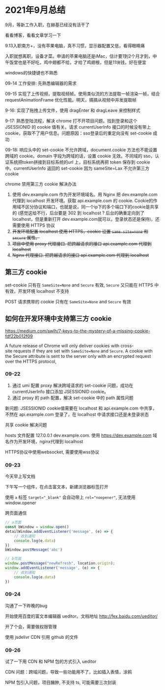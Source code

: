 # 2021年9月总结

9月，等新工作入职，在赫基已经没有活干了

看看博客，看看文章学习一下

9.13入职南方+，没有苹果电脑，真不习惯，显示器配置又低，看得眼睛痛

入职就想离职，设备才菜。申请的苹果电脑还是iMac，估计要1到2个月才到，中午饭堂也是不好吃，鸡中翅都不给，才给了鸡翅根，但是11块钱，好在便宜

windows的快捷键也不熟悉

09-14 工作安排: 先熟悉编辑器的需求

09-15 实现了上传视频，提取视频帧。使用类似流的方法提取一帧渲染一帧，结合requestAnimationFrame 优化性能。明天，搞搞从视频中并发提取帧

9-16: 实现了拖拽上传文件，使用 dragEnter 和 dragLeave 来控制样式

9-17: 熟悉登陆流程，解决 chrome 打不开项目问题。找到登录和这个 JSESSIONID 的 cookie 值有关。请求 currentUserInfo 接口的时候没有带上 cookie，获取不了用户信息。问题原因：sso登录后的重定向没有 set-cookie 成功

09-18: 响应头中的 set-cookie 不允许跨域，document.cookie 方法也不能设置跨域的 cookie。domain 字段为跨域的话，设置 cookie 无效。不同域的 sso，认证系统把token拼接到目标系统的url 上，目标系统再把 token 保存到 cookie 中。currentUserInfo 返回的 set-cookie 因为 sameSite=Lax 不允许第三方cookie

chrome 禁用第三方 cookie 解决办法

1. 使用 dev.example.com 作为开发环境域名。用 Nginx 把 dev.example.com 代理到 localhost 开发环境。获取 api.example.com 的 cookie. Cookie的作用域不区分协议和端口，也就是说，同一个ip下的多个端口下的cookie是共享的 (感觉这给不行，后台要是 302 到 localhost ? 后台的确重定向到了 localhost，但是重新打开 dev.example.com就可以，登录状态还是保持)，还需要使用 HTTPS 协议
2. ~~开发环境配置 localhost 使用 HTTPS，cookie 设置 `same-site=none` 和 `secure` 属性。~~
3. ~~项目中使用 proxy 代理接口. 把跨越请求的接口 api.example.com 代理到 localhost~~
4. ~~Nginx 代理接口. 把跨越请求的接口 api.example.com 代理到 localhost~~

## 第三方 cookie

set-cookie 只有在 `SameSite=None` and `Secure` 有效, `Secure` 又只能在 HTTPS 中有效，开发环境 localhost 不支持

POST 请求携带的 cookie 只有在 `SameSite=None` and `Secure` 有效

## 如何在开发环境中支持第三方 cookie

https://medium.com/swlh/7-keys-to-the-mystery-of-a-missing-cookie-fdf22b012f09


A future release of Chrome will only deliver cookies with cross-site requests if they are set with `SameSite=None` and `Secure`. A cookie with the Secure attribute is sent to the server only with an encrypted request over the HTTPS protocol,


### 09-22

1. 通过 umi 配置 proxy 解决跨域请求的 set-cookie 问题，成功在 currentUserInfo 接口添加 JSESSIONID cookie。
2. 通过 proxy 的 path 配置，解决 set-cookie 中的 path 属性问题

新问题: JSESSIONID cookie值需要在 localhost 和 api.example.com 中共享，不然在 api.example.com 登录了，在 localhost 中请求接口还是未登录状态

共享 cookie 解决问题

hosts 文件配置 127.0.0.1 dev.example.com. 使用 https://dev.example.com 域名作为开发环境，nginx代理到 localhost

HTTPS协议中使用websocket, 需要使用wss协议

### 09-23

今天早上写文档

下午写一个组件，在点击富文本，新建浏览器标签打开

使用 `a` 标签 `target="_blank"` 会自动带上 `rel="noopener"`, 无法使用 window.opener

跨页面通信

```js
// a页面
const bWindow = window.open()
detailWindow.addEventListener('message', (e) => {
    // 收到通知
    console.log(e.data)
})
bWindow.postMessage('abc')

// b页面
window.postMessage("newRefresh", location.origin);
window.addEventListener('message', (e) => {
    // 收到通知
    console.log(e.data)
})
```

### 09-24

沟通了一下昨晚的bug

开始使用百度的富文本编辑器 ueditor。文档地址 http://fex.baidu.com/ueditor/

开了个会，需要做权限管理

使用 jsdelivr CDN 引用 github 的文件

### 09-26

试了一下用 CDN 和 NPM 包的方式引入 ueditor

CDN 问题：跨域问题，导致一些功能用不了，比如插入表情，涂鸦

NPM 包引入问题，项目臃肿, 不支持 ts, 可能需要三次封装